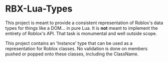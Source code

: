 # RBX-Lua-Types

This project is meant to provide a consistent representation of Roblox's data types for things like a DOM... in pure Lua. It is **not** meant to implement the entirety of Roblox's API. That task is monumental and well outside scope.

This project contains an 'Instance' type that can be used as a representation for Roblox classes. No validation is done on members pushed or popped onto these classes, including the ClassName.
